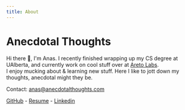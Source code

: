 ```yaml
---
title: About
---
```


# Anecdotal Thoughts

Hi there 👋, I'm Anas. I recently finished wrapping up my CS degree at UAlberta, and currently work on cool stuff over at [Areto Labs](https://www.aretolabs.com/).  
I enjoy mucking about & learning new stuff. Here I like to jott down my thoughts, anecdotal might they be.
  
  
Contact: [anas@anecdotalthoughts.com](mailto:anas@anecdotalthoughts.com)

[GitHub](https://github.com/amohamed11/) - [Resume](https://raw.githubusercontent.com/amohamed11/amohamed.io/resume/Resume.pdf) - [Linkedin](https://www.linkedin.com/in/amohamed11/)

